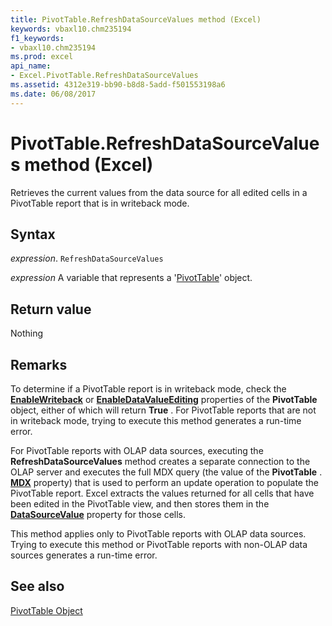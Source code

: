 ```yaml
---
title: PivotTable.RefreshDataSourceValues method (Excel)
keywords: vbaxl10.chm235194
f1_keywords:
- vbaxl10.chm235194
ms.prod: excel
api_name:
- Excel.PivotTable.RefreshDataSourceValues
ms.assetid: 4312e319-bb90-b8d8-5add-f501553198a6
ms.date: 06/08/2017
---
```



# PivotTable.RefreshDataSourceValues method (Excel)

Retrieves the current values from the data source for all edited cells in a PivotTable report that is in writeback mode.


## Syntax

 _expression_. `RefreshDataSourceValues`

 _expression_ A variable that represents a '[PivotTable](Excel.PivotTable.md)' object.


## Return value

Nothing


## Remarks

To determine if a PivotTable report is in writeback mode, check the  **[EnableWriteback](Excel.PivotTable.EnableWriteback.md)** or **[EnableDataValueEditing](Excel.PivotTable.EnableDataValueEditing.md)** properties of the **PivotTable** object, either of which will return **True** . For PivotTable reports that are not in writeback mode, trying to execute this method generates a run-time error.

For PivotTable reports with OLAP data sources, executing the  **RefreshDataSourceValues** method creates a separate connection to the OLAP server and executes the full MDX query (the value of the **PivotTable** . **[MDX](Excel.PivotTable.MDX.md)** property) that is used to perform an update operation to populate the PivotTable report. Excel extracts the values returned for all cells that have been edited in the PivotTable view, and then stores them in the **[DataSourceValue](Excel.PivotCell.DataSourceValue.md)** property for those cells.

This method applies only to PivotTable reports with OLAP data sources. Trying to execute this method or PivotTable reports with non-OLAP data sources generates a run-time error.


## See also


[PivotTable Object](Excel.PivotTable.md)

